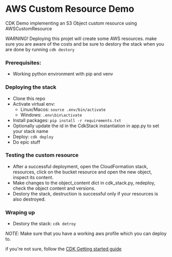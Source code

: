 # AWS Custom Resource Demo
CDK Demo implementing an S3 Object custom resource using AWSCustomResource  

*WARNING!* Deploying this projet will create some AWS resources. make sure you are aware of the costs and be sure to destory the stack when you are done by running `cdk destory`

### Prerequisites:
* Working python environment with pip and venv

### Deploying the stack
* Clone this repo
* Activate virtual env: 
   * Linux/Macos: `source .env/bin/activate`
   * Windows: `.env\bin\activate`
* Install packages: `pip install -r requirements.txt`
* Optionally update the id in the CdkStack instantiation in app.py to set your stack name
* Deploy: `cdk deploy`
* Do epic stuff

### Testing the custom resource
* After a successful deployment, open the CloudFormation stack, resources, click on the bucket resource and open the new object, inspect its content.
* Make changes to the object_content dict in cdk_stack.py, redeploy, check the object content and versions.
* Destory the stack, destruction is successful only if your resources is also destroyed.

### Wraping up
* Destory the stack: `cdk detroy`

*NOTE*: Make sure that you have a working aws profile which you can deploy to.

if you're not sure, follow the [CDK Getting started guide](https://docs.aws.amazon.com/cdk/latest/guide/getting_started.html)

